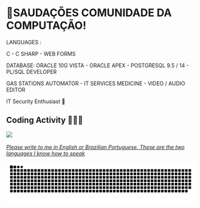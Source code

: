 # 👋SAUDAÇÕES COMUNIDADE DA COMPUTAÇÃO!

LANGUAGES :

C - 
C SHARP - 
WEB FORMS

DATABASE:
ORACLE 10G VISTA - 
ORACLE APEX -
POSTGRESQL 9.5 / 14 -
PL/SQL DEVELOPER

GAS STATIONS AUTOMATOR -
IT SERVICES MEDICINE -
VIDEO / AUDIO EDITOR 

 IT Security Enthusiast 🧙 

## Coding Activity 👩🏽‍💻
 <div>
  <a href="https://github.com/NICKINFORMATICARESERVA">

  <img height="180em" src="https://github-readme-stats.vercel.app/api/top-langs/?username=NICKINFORMATICARESERVA&layout=compact&langs_count=7&theme=dark"/>
</div>

*Please write to me in English or Brazilian Portuguese. These are the two languages ​​I know how to speak*


![Screenshot of a comment on a GitHub issue showing an image, added in the Markdown, of an Octocat smiling and raising a tentacle.](https://github.com/NICKINFORMATICARESERVA/cobra-do-grid/blob/main/cobra%20da%20grade%20de%20contribui%C3%A7%C3%A3o.svg)


